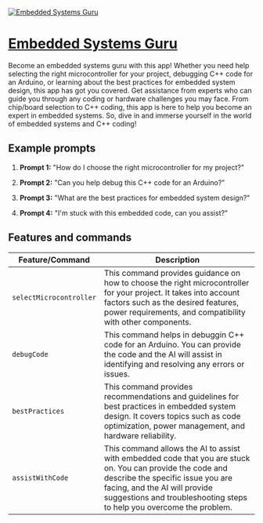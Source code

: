 [![Embedded Systems Guru](https://files.oaiusercontent.com/file-UZgKapEueicARkP6xCd0T62B?se=2123-10-18T17%3A51%3A23Z&sp=r&sv=2021-08-06&sr=b&rscc=max-age%3D31536000%2C%20immutable&rscd=attachment%3B%20filename%3D2df5e3c4-36a1-4e33-80f2-f616a6a14b53.png&sig=B1yaxFBdYX5qN9tCLkhOiLFZlcdj3QHtGdsOJp2W9MA%3D)](https://chat.openai.com/g/g-QMETOVAO7-embedded-systems-guru)

# [Embedded Systems Guru](https://chat.openai.com/g/g-QMETOVAO7-embedded-systems-guru)

Become an embedded systems guru with this app! Whether you need help selecting the right microcontroller for your project, debugging C++ code for an Arduino, or learning about the best practices for embedded system design, this app has got you covered. Get assistance from experts who can guide you through any coding or hardware challenges you may face. From chip/board selection to C++ coding, this app is here to help you become an expert in embedded systems. So, dive in and immerse yourself in the world of embedded systems and C++ coding!

## Example prompts

1. **Prompt 1:** "How do I choose the right microcontroller for my project?"

2. **Prompt 2:** "Can you help debug this C++ code for an Arduino?"

3. **Prompt 3:** "What are the best practices for embedded system design?"

4. **Prompt 4:** "I'm stuck with this embedded code, can you assist?"


## Features and commands

| Feature/Command | Description |
| --- | --- |
| `selectMicrocontroller` | This command provides guidance on how to choose the right microcontroller for your project. It takes into account factors such as the desired features, power requirements, and compatibility with other components. |
| `debugCode` | This command helps in debuggin C++ code for an Arduino. You can provide the code and the AI will assist in identifying and resolving any errors or issues. |
| `bestPractices` | This command provides recommendations and guidelines for best practices in embedded system design. It covers topics such as code optimization, power management, and hardware reliability. |
| `assistWithCode` | This command allows the AI to assist with embedded code that you are stuck on. You can provide the code and describe the specific issue you are facing, and the AI will provide suggestions and troubleshooting steps to help you overcome the problem. |